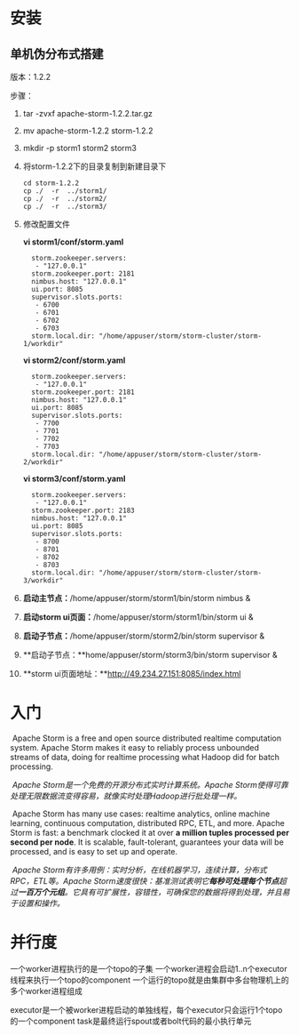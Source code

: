 # 安装

## 单机伪分布式搭建

版本：1.2.2

步骤：

1. tar -zvxf apache-storm-1.2.2.tar.gz

2. mv apache-storm-1.2.2 storm-1.2.2 

3. mkdir -p storm1 storm2 storm3

4. 将storm-1.2.2下的目录复制到新建目录下

   ```
   cd storm-1.2.2
   cp ./  -r  ../storm1/
   cp ./  -r  ../storm2/
   cp ./  -r  ../storm3/
   ```

5. 修改配置文件

   **vi storm1/conf/storm.yaml**

   ```
     storm.zookeeper.servers: 
      - "127.0.0.1"
     storm.zookeeper.port: 2181
     nimbus.host: "127.0.0.1"
     ui.port: 8085
     supervisor.slots.ports: 
      - 6700
      - 6701
      - 6702
      - 6703
     storm.local.dir: "/home/appuser/storm/storm-cluster/storm-1/workdir"
   ```

   **vi storm2/conf/storm.yaml**

   ```
     storm.zookeeper.servers: 
      - "127.0.0.1"
     storm.zookeeper.port: 2181
     nimbus.host: "127.0.0.1"
     ui.port: 8085
     supervisor.slots.ports: 
      - 7700
      - 7701
      - 7702
      - 7703
     storm.local.dir: "/home/appuser/storm/storm-cluster/storm-2/workdir"
   ```

   **vi storm3/conf/storm.yaml**

   ```
     storm.zookeeper.servers:  
      - "127.0.0.1"
     storm.zookeeper.port: 2183
     nimbus.host: "127.0.0.1"
     ui.port: 8085
     supervisor.slots.ports: 
      - 8700
      - 8701
      - 8702
      - 8703
     storm.local.dir: "/home/appuser/storm/storm-cluster/storm-3/workdir"
   
   ```

6. **启动主节点：**/home/appuser/storm/storm1/bin/storm nimbus &

7. **启动storm ui页面：**/home/appuser/storm/storm1/bin/storm ui &

8. **启动子节点：**/home/appuser/storm/storm2/bin/storm supervisor  &

9. **启动子节点：**home/appuser/storm/storm3/bin/storm supervisor  &

10. **storm ui页面地址：**http://49.234.27.151:8085/index.html

# 入门

​	Apache Storm is a free and open source distributed realtime computation system. Apache Storm makes it easy to reliably process unbounded streams of data, doing for realtime processing what Hadoop did for batch processing. 

​	*Apache Storm是一个免费的开源分布式实时计算系统。Apache Storm使得可靠处理无限数据流变得容易，就像实时处理Hadoop进行批处理一样。* 

​	Apache Storm has many use cases: realtime analytics, online machine learning, continuous computation, distributed RPC, ETL, and more. Apache Storm is fast: a benchmark clocked it at over **a million tuples processed per second per node**. It is scalable, fault-tolerant, guarantees your data will be processed, and is easy to set up and operate. 

​	*Apache Storm有许多用例：实时分析，在线机器学习，连续计算，分布式RPC，ETL等。Apache Storm速度很快：基准测试表明它**每秒可处理每个节点**超过**一百万个元组**。它具有可扩展性，容错性，可确保您的数据将得到处理，并且易于设置和操作。* 

# 并行度

一个worker进程执行的是一个topo的子集
一个worker进程会启动1..n个executor线程来执行一个topo的component
一个运行的topo就是由集群中多台物理机上的多个worker进程组成

executor是一个被worker进程启动的单独线程，每个executor只会运行1个topo的一个component
task是最终运行spout或者bolt代码的最小执行单元